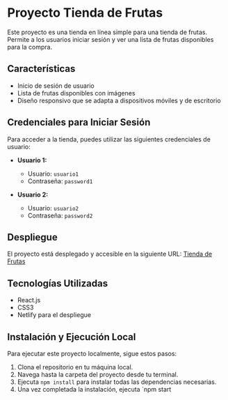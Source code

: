 # Proyecto Tienda de Frutas

Este proyecto es una tienda en línea simple para una tienda de frutas. Permite a los usuarios iniciar sesión y ver una lista de frutas disponibles para la compra.

## Características

- Inicio de sesión de usuario
- Lista de frutas disponibles con imágenes
- Diseño responsivo que se adapta a dispositivos móviles y de escritorio

## Credenciales para Iniciar Sesión

Para acceder a la tienda, puedes utilizar las siguientes credenciales de usuario:

- **Usuario 1:**
  - Usuario: `usuario1`
  - Contraseña: `password1`

- **Usuario 2:**
  - Usuario: `usuario2`
  - Contraseña: `password2`

## Despliegue

El proyecto está desplegado y accesible en la siguiente URL: [Tienda de Frutas](https://eloquent-longma-10b5e8.netlify.app/login)

## Tecnologías Utilizadas

- React.js
- CSS3
- Netlify para el despliegue

## Instalación y Ejecución Local

Para ejecutar este proyecto localmente, sigue estos pasos:

1. Clona el repositorio en tu máquina local.
2. Navega hasta la carpeta del proyecto desde tu terminal.
3. Ejecuta `npm install` para instalar todas las dependencias necesarias.
4. Una vez completada la instalación, ejecuta `npm start
